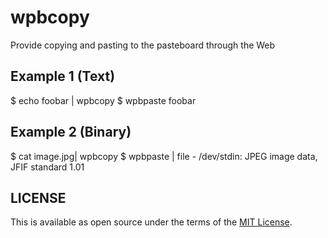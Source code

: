 # wpbcopy
Provide copying and pasting to the pasteboard through the Web

## Example 1 (Text)
$ echo foobar | wpbcopy
$ wpbpaste
foobar

## Example 2 (Binary)
$ cat image.jpg| wpbcopy
$ wpbpaste | file -
/dev/stdin: JPEG image data, JFIF standard 1.01

## LICENSE
This is available as open source under the terms of the [MIT License](http://opensource.org/licenses/MIT).
